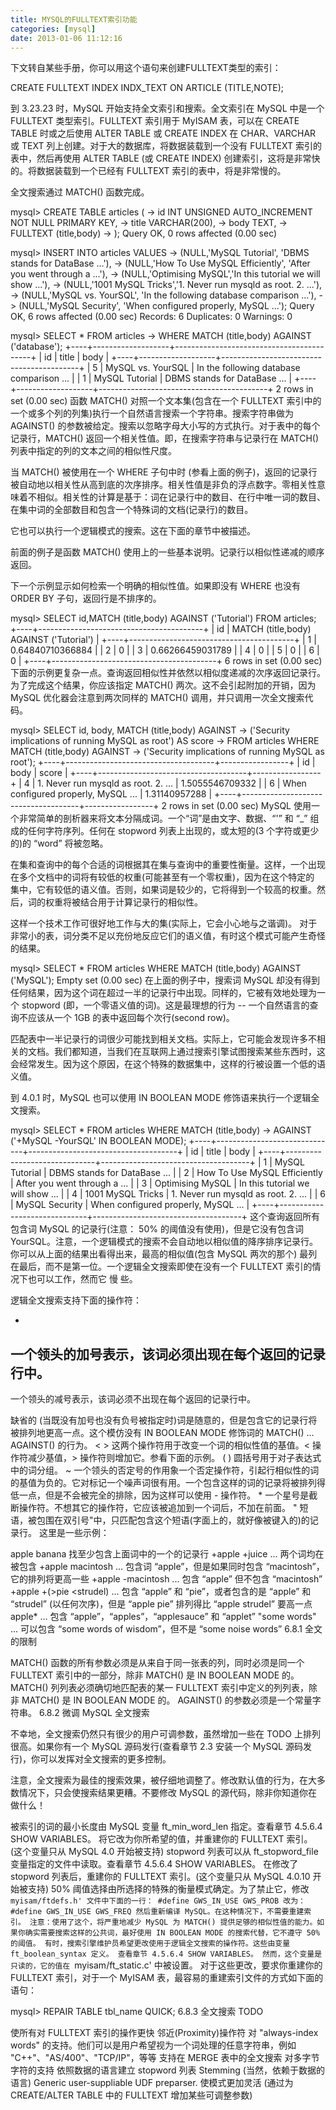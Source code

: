 ```yaml
---
title: MYSQL的FULLTEXT索引功能
categories: [mysql]
date: 2013-01-06 11:12:16
---
```


下文转自某些手册，你可以用这个语句来创建FULLTEXT类型的索引：

CREATE FULLTEXT INDEX INDX_TEXT ON ARTICLE (TITLE,NOTE);


到 3.23.23 时，MySQL 开始支持全文索引和搜索。全文索引在 MySQL 中是一个 FULLTEXT 类型索引。FULLTEXT 索引用于 MyISAM 表，可以在 CREATE TABLE 时或之后使用 ALTER TABLE 或 CREATE INDEX 在 CHAR、VARCHAR 或 TEXT 列上创建。对于大的数据库，将数据装载到一个没有 FULLTEXT 索引的表中，然后再使用 ALTER TABLE (或 CREATE INDEX) 创建索引，这将是非常快的。将数据装载到一个已经有 FULLTEXT 索引的表中，将是非常慢的。

全文搜索通过 MATCH() 函数完成。

mysql> CREATE TABLE articles (
    ->   id INT UNSIGNED AUTO_INCREMENT NOT NULL PRIMARY KEY,
    ->   title VARCHAR(200),
    ->   body TEXT,
    ->   FULLTEXT (title,body)
    -> );
Query OK, 0 rows affected (0.00 sec)

mysql> INSERT INTO articles VALUES
    -> (NULL,'MySQL Tutorial', 'DBMS stands for DataBase ...'),
    -> (NULL,'How To Use MySQL Efficiently', 'After you went through a ...'),
    -> (NULL,'Optimising MySQL','In this tutorial we will show ...'),
    -> (NULL,'1001 MySQL Tricks','1. Never run mysqld as root. 2. ...'),
    -> (NULL,'MySQL vs. YourSQL', 'In the following database comparison ...'),
    -> (NULL,'MySQL Security', 'When configured properly, MySQL ...');
Query OK, 6 rows affected (0.00 sec)
Records: 6  Duplicates: 0  Warnings: 0

mysql> SELECT * FROM articles
    ->          WHERE MATCH (title,body) AGAINST ('database');
+----+-------------------+------------------------------------------+
| id | title             | body                                     |
+----+-------------------+------------------------------------------+
|  5 | MySQL vs. YourSQL | In the following database comparison ... |
|  1 | MySQL Tutorial    | DBMS stands for DataBase ...             |
+----+-------------------+------------------------------------------+
2 rows in set (0.00 sec)
函数 MATCH() 对照一个文本集(包含在一个 FULLTEXT 索引中的一个或多个列的列集)执行一个自然语言搜索一个字符串。搜索字符串做为 AGAINST() 的参数被给定。搜索以忽略字母大小写的方式执行。对于表中的每个记录行，MATCH() 返回一个相关性值。即，在搜索字符串与记录行在 MATCH() 列表中指定的列的文本之间的相似性尺度。

当 MATCH() 被使用在一个 WHERE 子句中时 (参看上面的例子)，返回的记录行被自动地以相关性从高到底的次序排序。相关性值是非负的浮点数字。零相关性意味着不相似。相关性的计算是基于：词在记录行中的数目、在行中唯一词的数目、在集中词的全部数目和包含一个特殊词的文档(记录行)的数目。

它也可以执行一个逻辑模式的搜索。这在下面的章节中被描述。

前面的例子是函数 MATCH() 使用上的一些基本说明。记录行以相似性递减的顺序返回。

下一个示例显示如何检索一个明确的相似性值。如果即没有 WHERE 也没有 ORDER BY 子句，返回行是不排序的。

mysql> SELECT id,MATCH (title,body) AGAINST ('Tutorial') FROM articles;
+----+-----------------------------------------+
| id | MATCH (title,body) AGAINST ('Tutorial') |
+----+-----------------------------------------+
|  1 |                        0.64840710366884 |
|  2 |                                       0 |
|  3 |                        0.66266459031789 |
|  4 |                                       0 |
|  5 |                                       0 |
|  6 |                                       0 |
+----+-----------------------------------------+
6 rows in set (0.00 sec)
下面的示例更复杂一点。查询返回相似性并依然以相似度递减的次序返回记录行。为了完成这个结果，你应该指定 MATCH() 两次。这不会引起附加的开销，因为 MySQL 优化器会注意到两次同样的 MATCH() 调用，并只调用一次全文搜索代码。

mysql> SELECT id, body, MATCH (title,body) AGAINST
    -> ('Security implications of running MySQL as root') AS score
    -> FROM articles WHERE MATCH (title,body) AGAINST
    -> ('Security implications of running MySQL as root');
+----+-------------------------------------+-----------------+
| id | body                                | score           |
+----+-------------------------------------+-----------------+
|  4 | 1. Never run mysqld as root. 2. ... | 1.5055546709332 |
|  6 | When configured properly, MySQL ... |   1.31140957288 |
+----+-------------------------------------+-----------------+
2 rows in set (0.00 sec)
MySQL 使用一个非常简单的剖析器来将文本分隔成词。一个“词”是由文字、数据、“'” 和 “_” 组成的任何字符序列。任何在 stopword 列表上出现的，或太短的(3 个字符或更少的)的 “word” 将被忽略。

在集和查询中的每个合适的词根据其在集与查询中的重要性衡量。这样，一个出现在多个文档中的词将有较低的权重(可能甚至有一个零权重)，因为在这个特定的 集中，它有较低的语义值。否则，如果词是较少的，它将得到一个较高的权重。然后，词的权重将被结合用于计算记录行的相似性。

这样一个技术工作可很好地工作与大的集(实际上，它会小心地与之谐调)。 对于非常小的表，词分类不足以充份地反应它们的语义值，有时这个模式可能产生奇怪的结果。

mysql> SELECT * FROM articles WHERE MATCH (title,body) AGAINST ('MySQL');
Empty set (0.00 sec)
在上面的例子中，搜索词 MySQL 却没有得到任何结果，因为这个词在超过一半的记录行中出现。同样的，它被有效地处理为一个 stopword (即，一个零语义值的词)。这是最理想的行为 -- 一个自然语言的查询不应该从一个 1GB 的表中返回每个次行(second row)。

匹配表中一半记录行的词很少可能找到相关文档。实际上，它可能会发现许多不相关的文档。我们都知道，当我们在互联网上通过搜索引擎试图搜索某些东西时，这会经常发生。因为这个原因，在这个特殊的数据集中，这样的行被设置一个低的语义值。

到 4.0.1 时，MySQL 也可以使用 IN BOOLEAN MODE 修饰语来执行一个逻辑全文搜索。

mysql> SELECT * FROM articles WHERE MATCH (title,body)
    ->     AGAINST ('+MySQL -YourSQL' IN BOOLEAN MODE);
+----+------------------------------+-------------------------------------+
| id | title                        | body                                |
+----+------------------------------+-------------------------------------+
|  1 | MySQL Tutorial               | DBMS stands for DataBase ...        |
|  2 | How To Use MySQL Efficiently | After you went through a ...        |
|  3 | Optimising MySQL             | In this tutorial we will show ...   |
|  4 | 1001 MySQL Tricks            | 1. Never run mysqld as root. 2. ... |
|  6 | MySQL Security               | When configured properly, MySQL ... |
+----+------------------------------+-------------------------------------+
这个查询返回所有包含词 MySQL 的记录行(注意： 50% 的阈值没有使用)，但是它没有包含词 YourSQL。注意，一个逻辑模式的搜索不会自动地以相似值的降序排序记录行。你可以从上面的结果出看得出来，最高的相似值(包含 MySQL 两次的那个) 最列在最后，而不是第一位。一个逻辑全文搜索即使在没有一个 FULLTEXT 索引的情况下也可以工作，然而它 慢 些。

逻辑全文搜索支持下面的操作符：

+
一个领头的加号表示，该词必须出现在每个返回的记录行中。
-
一个领头的减号表示，该词必须不出现在每个返回的记录行中。

缺省的 (当既没有加号也没有负号被指定时)词是随意的，但是包含它的记录行将被排列地更高一点。这个模仿没有 IN BOOLEAN MODE 修饰词的 MATCH() ... AGAINST() 的行为。
< >
这两个操作符用于改变一个词的相似性值的基值。< 操作符减少基值，> 操作符则增加它。参看下面的示例。
( )
圆括号用于对子表达式中的词分组。
~
一个领头的否定号的作用象一个否定操作符，引起行相似性的词的基值为负的。它对标记一个噪声词很有用。一个包含这样的词的记录将被排列得低一点，但是不会被完全的排除，因为这样可以使用 - 操作符。
*
一个星号是截断操作符。不想其它的操作符，它应该被追加到一个词后，不加在前面。
"
短语，被包围在双引号"中，只匹配包含这个短语(字面上的，就好像被键入的)的记录行。
这里是一些示例：

apple banana
找至少包含上面词中的一个的记录行
+apple +juice
... 两个词均在被包含
+apple macintosh
... 包含词 “apple”，但是如果同时包含 “macintosh”，它的排列将更高一些
+apple -macintosh
... 包含 “apple” 但不包含 “macintosh”
+apple +(>pie <strudel)
... 包含 “apple” 和 “pie”，或者包含的是 “apple” 和 “strudel” (以任何次序)，但是 “apple pie” 排列得比 “apple strudel” 要高一点
apple*
... 包含 “apple”，“apples”，“applesauce” 和 “applet”
"some words"
... 可以包含 “some words of wisdom”，但不是 “some noise words”
6.8.1 全文的限制

MATCH() 函数的所有参数必须是从来自于同一张表的列，同时必须是同一个FULLTEXT 索引中的一部分，除非 MATCH() 是 IN BOOLEAN MODE 的。
MATCH() 列列表必须确切地匹配表的某一 FULLTEXT 索引中定义的列列表，除非 MATCH() 是 IN BOOLEAN MODE 的。
AGAINST() 的参数必须是一个常量字符串。
6.8.2 微调 MySQL 全文搜索

不幸地，全文搜索仍然只有很少的用户可调参数，虽然增加一些在 TODO 上排列很高。如果你有一个 MySQL 源码发行(查看章节 2.3 安装一个 MySQL 源码发行)，你可以发挥对全文搜索的更多控制。

注意，全文搜索为最佳的搜索效果，被仔细地调整了。修改默认值的行为，在大多数情况下，只会使搜索结果更糟。不要修改 MySQL 的源代码，除非你知道你在做什么！

被索引的词的最小长度由 MySQL 变量 ft_min_word_len 指定。查看章节 4.5.6.4 SHOW VARIABLES。 将它改为你所希望的值，并重建你的 FULLTEXT 索引。 (这个变量只从 MySQL 4.0 开始被支持)
stopword 列表可以从 ft_stopword_file 变量指定的文件中读取。查看章节 4.5.6.4 SHOW VARIABLES。 在修改了 stopword 列表后，重建你的 FULLTEXT 索引。(这个变量只从 MySQL 4.0.10 开始被支持)
50% 阈值选择由所选择的特殊的衡量模式确定。为了禁止它，修改 `myisam/ftdefs.h' 文件中下面的一行：
#define GWS_IN_USE GWS_PROB
改为：
#define GWS_IN_USE GWS_FREQ
然后重新编译 MySQL。在这种情况下，不需要重建索引。 注意：使用了这个，将严重地减少 MySQL 为 MATCH() 提供足够的相似性值的能力。如果你确实需要搜索这样的公共词，最好使用 IN BOOLEAN MODE 的搜索代替，它不遵守 50% 的阈值。
有时，搜索引擎维护员希望更改使用于逻辑全文搜索的操作符。这些由变量 ft_boolean_syntax 定义。 查看章节 4.5.6.4 SHOW VARIABLES。 然而，这个变量是只读的，它的值在 `myisam/ft_static.c' 中被设置。
对于这些更改，要求你重建你的 FULLTEXT 索引，对于一个 MyISAM 表，最容易的重建索引文件的方式如下面的语句：

mysql> REPAIR TABLE tbl_name QUICK;
6.8.3 全文搜索 TODO

使所有对 FULLTEXT 索引的操作更快
邻近(Proximity)操作符
对 "always-index words" 的支持。他们可以是用户希望视为一个词处理的任意字符串，例如 "C++"、"AS/400"、"TCP/IP"，等等
支持在 MERGE 表中的全文搜索
对多字节字符的支持
依照数据的语言建立 stopword 列表
Stemming (当然，依赖于数据的语言)
Generic user-suppliable UDF preparser.
使模式更加灵活 (通过为 CREATE/ALTER TABLE 中的 FULLTEXT 增加某些可调整参数)
